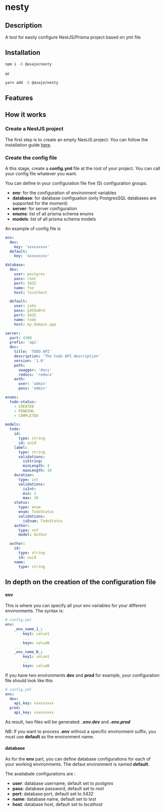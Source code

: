 # nesty

## **Description**

A tool for easily configure NestJS/Prisma project based on yml file

## **Installation**

```bash
npm i -D @asaje/nesty
```

or

```bash
yarn add -D @asaje/nesty
```

## **Features**

## **How it works**

### **Create a NestJS project**

The first step is to create an empty NestJS project. You can follow the installation guide [here](https://docs.nestjs.com/first-steps).

### **Create the config file**

A this stage, create a **config.yml** file at the root of your project. You can call your config file whatever you want.

You can define in your configuration file five (5) configuration groups.

- **env**: for the configuration of environment variables
- **database**: for database configuation (only PostgresSQL databases are supported for the moment)
- **server**: for server configuration
- **enums**: list of all prisma schema enums
- **models**: list of all prisma schema models

An example of config file is

```yml
env:
  dev:
    key: 'xxxxxxxxx'
  default:
    key: 'xxxxxxxxx'

database:
  dev:
    user: postgres
    pass: root
    port: 5432
    name: foo
    host: localhost

  default:
    user: john
    pass: p455w0rd
    port: 5432
    name: todo
    host: my.domain.app

server:
  port: 4300
  prefix: 'api'
  doc:
    title: 'TODO API'
    description: 'The todo API description'
    version: '1.0'
    path:
      swagger: 'docs'
      redocs: 'redocs'
    auth:
      user: 'admin'
      pass: 'admin'

enums:
  todo-status:
    - CREATED
    - PENDING
    - COMPLETED

models:
  todo:
    id:
      type: string
      id: uuid
    label:
      type: string
      validations:
        isString:
        minLength: 3
        maxLength: 10
    duration:
      type: int
      validations:
        isInt:
        min: 1
        max: 10
    status:
      type: enum
      enum: TodoStatus
      validations:
        isEnum: TodoStatus
    author:
      type: ref
      model: Author

  author:
    id:
      type: string
      id: uuid
    name:
      type: string
```

## **In depth on the creation of the configuration file**

#### **env**

This is where you can specify all your env variables for your different environments.
The syntax is:

```yml
# config.yml
env:
    _env_name_1_:
        key1: value1
        ...
        keyn: valueN
    ...
    _env_name_N_:
        key1: value1
        ...
        keyn: valueN
```

If you have two environments **dev** and **prod** for example, your configuration file should look like this

```yml
# config.yml
env:
  dev:
    api_key: xxxxxxxxx
  prod:
    api_key: xxxxxxxxx
```

As result, two files will be generated: _**.env.dev**_ and _**.env.prod**_

_NB_: If you want to process **.env** without a specific environment suffix, you must use **default** as the environment name.

#### **database**

As for the **env** part, you can define database configurations for each of your working environments. The defaut environment is named **default**.

The availabale configurations are :

- **user**: database username, default set to _postgres_
- **pass**: database password, default set to _root_
- **port**: database port, default set to _5432_
- **name**: database name, default set to _test_
- **host**: database host, default set to _localhost_

